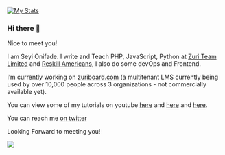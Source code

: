 

[![My Stats](https://github-readme-stats.vercel.app/api?username=xyluz&hide=commits&show_icons=true&theme=radical)](https://github.com/anuraghazra/github-readme-stats)



### Hi there 👋

Nice to meet you!

I am Seyi Onifade. I write and Teach PHP, JavaScript, Python at [Zuri Team Limited](http://zuri.team/) and [Reskill Americans](http://reskillamericans.org/), I also do some devOps and Frontend.

I’m currently working on [zuriboard.com](https://zuriboard.com) (a multitenant LMS currently being used by over 10,000 people across 3 organizations - not commercially available yet).

You can view some of my tutorials on youtube [here](https://www.youtube.com/watch?v=_pE-jTcLXgY&list=PLxuUHF3OiqfWAITD4gPUHZ1GcYRqmyF7P) and [here](https://www.youtube.com/watch?v=YoKplElxDLw&list=PLL0ge2KQPI3XA5ed7_Y61EO0pHq1RJUYI) and [here](https://www.youtube.com/watch?v=dI_CUlVKrFw&list=PLxuUHF3OiqfVlhMh2XaA7gx_NaavKM7C9).


You can reach me [on twitter](https://twitter.com/xyluz)

Looking Forward to meeting you!


![](https://komarev.com/ghpvc/?username=xyluz)



<!--
**xyluz/xyluz** is a ✨ _special_ ✨ repository because its `README.md` (this file) appears on your GitHub profile.

Here are some ideas to get you started:

- 🔭 I’m currently working on ...
- 🌱 I’m currently learning ...
- 👯 I’m looking to collaborate on ...
- 🤔 I’m looking for help with ...
- 💬 Ask me about ...
- 📫 How to reach me: ...
- 😄 Pronouns: ...
- ⚡ Fun fact: ...
-->
